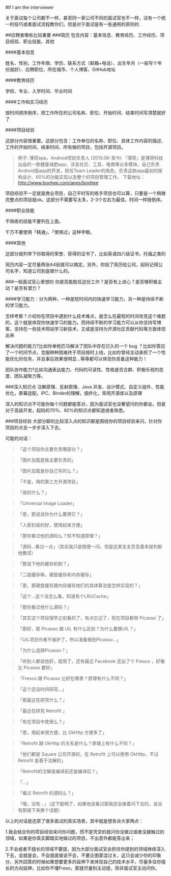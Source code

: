 #If I am the interviewer

关于面试每个公司都不一样，甚至同一家公司不同的面试官也不一样，没有一个统一的技巧或者面试流程教你们，但是对于面试是有一些通用的原则的.

##应聘者哪些比较重要
###简历
包含内容：基本信息、教育经历、工作经历、项目经验、职业技能、其他

####基本信息

姓名、性别、工作年限、学历、联系方式（邮箱+电话）、出生年月（一般写个年份就好）、应聘职位、所在城市、个人博客、GitHub地址

####教育经历

学校、专业、入学时间、毕业时间

####工作和实习经历

按时间顺序倒序，把工作所在的公司名称、职位、开始时间、结束时间写清楚就好了

####项目经验

这部分内容很重要。这部分包含：工作单位的名称、职位、具体工作内容的描述、工作的开始时间、结束时间、所有做的项目，包括开源项目。
>例子:
薄荷app，Android项目负责人 (2013.06-至今)
「薄荷」是薄荷科技出品的一款健康减肥app，涉及社交、工具、电商等众多模块，自己负责Android版app的开发，担任Team Leader的角色，负责这款app最初的架构设计、60%的功能实现以及整个的项目管理工作。
下载地址：http://www.boohee.com/apps/boohee

项目经验不一定就是商业项目，自己平时写的练手项目也可以算，只要是一个稍微完整点的项目就ok。这部分不需要写太多，2-3个左右为最佳，时间一样按倒序。

####职业技能

不熟练的技能不要列在上面。

千万不要使用「精通」、「使用过」这种字眼。

####其他

这部分就列举下你取得的荣誉、获得的证书了，比如英语四六级证书，托福之类的

简历内容一定尽量两张A4纸就可以搞定。另外，你投了简历给公司，起码记得公司名字，知道公司到底做什么的。

###一般面试官心里想的
你是否能胜任这份工作？是否有上进心？是否够积极主动？是否有潜力？

####学习能力：分为两种，一种是短时间内的快速学习能力，另一种是持续不断的学习能力。

怎样考察？介绍你在项目中遇到什么技术难点，是怎么在最短的时间攻克这个难题的，这个就是体现你快速学习的能力。而持续不断的学习能力可以从你坚持写博客，坚持在一些技术网站学习新技术，又或是坚持为开源社区贡献代码等方面体现出来

解决问题的能力?比如你单枪匹马解决了团队中存在已久的一个 bug ？比如你答应了一个时间节点，克服种种困难终于项目按时上线，比如你曾经主动承担了一个性能优化的任务，并且事后效果很明显...等等都可以体现你具备这种能力！

团队协作能力?比如沟通表达能力、代码的可读性、性格是否合群、积极乐观的态度、团队凝聚力等。

###深入知识点
注解原理、反射原理、Java 并发、设计模式、自定义组件、性能优化，屏幕适配，IPC、Binder的理解，插件化，常用开源库以及原理

深入的知识点不可能你每个问题都能答对，因为面试官也没奢望问的你都会。但是对于高级开发，起码的70%、80%的知识点都知道或者熟悉。

###项目经验
大部分聊的比较深入点的知识都是围绕你的项目经验来问，针对你项目的点去一步步深入下去。

可能的对话：
>「这个项目你主要负责哪部分？」

>「图片加载是我主要负责的」

>「图片加载是你自己写的么？」

>「不是，用的第三方开源项目」

>「用的什么？」

>「Universal Image Loader」

>「恩，那说说你为什么要用它？」

>「人家封装的好，使用起来方便」

>「那你看过他的源码么？知不知道原理？」

>「源码...看过一点」（其实我只是随便一问，但是这里支支吾吾基本就判断他撒谎）

>「那说下他的缓存机制？」

>「二级缓存嘛，硬盘缓存和内存缓存」

>「恩，那硬盘缓存跟内存缓存他们的具体算法是怎样实现的？」

>「这个...这个没怎么看，知道有个LRUCache」

>「那你看过他什么源码？」

>「其实这个项目很早之前看的了，有点忘记了，现在项目都用 Picasso 了」

>「那好，那 Picasso 跟 UIL 有什么区别？为什么要换UIL？」

>「UIL项目作者不维护了，所以准备换到Picasso...」

>「为什么选择Picasso？」

>「听别人都说他好，就用了，还有最近 Facebook 还出了个 Fresco ，好像比 Picasso 要好」

>「Fresco 跟 Picasso 比好在哪里？原理有什么不同？」

>「这个还没时间研究...」

>「那最近在研究什么？」

>「最近在研究 Retrofit 」

>「有在项目中使用么？」

>「恩，用起来很方便，比 OkHttp 方便多了」

>「Retrofit 跟 OkHttp 的关系是什么？原理上有什么不同？」

>「他们都是 Square 公司开源的，在 Retrofit 上可以使用 OkHttp，不过 Retrofit 是基于注解的」

>「Retrofit的注解是编译前还是编译后？」

>「...」

>「看过 Retrofit 的源码么？」

>「哦，没有...」（这下聪明了，如果他说看过那我还会接着问下去的，说没有那接下来换个话题）

以上的对话是还原了很多面试的真实场景，其中就是想告诉大家两点：

1.我会结合你的项目经验来问你问题，而不是凭空的就问你没做过或者没接触过的领域，如果是你真实脚踏实地做过的项目，不出意外都能答出来；

2.不会或者不擅长的领域不要提，因为大部分面试官会抓住你提到的领域继续深入下去，会就是会，不会就直接说不会，不要企图蒙混过关，这只会减少你的印象分，另外回答的时候如果想要更多的延伸下来体现自己的技术水平，尽量多往你擅长的方向延伸，比如你不懂Freso，那就尽量别主动提，除非面试官主动问你。




